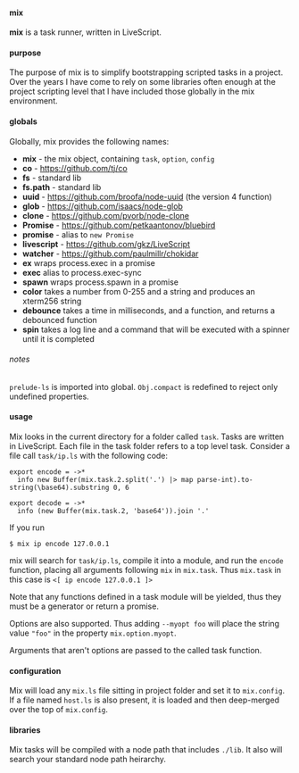 #### mix

**mix** is a task runner, written in LiveScript.

#### purpose

The purpose of mix is to simplify bootstrapping scripted tasks in a project.  Over the years I have come to rely on some libraries often enough at the project scripting level that I have included those globally in the mix environment.

#### globals

Globally, mix provides the following names:

- **mix** - the mix object, containing `task`, `option`, `config`
- **co** - https://github.com/tj/co
- **fs** - standard lib
- **fs.path** - standard lib
- **uuid** - https://github.com/broofa/node-uuid (the version 4 function)
- **glob** - https://github.com/isaacs/node-glob
- **clone** - https://github.com/pvorb/node-clone
- **Promise** - https://github.com/petkaantonov/bluebird
- **promise** - alias to `new Promise`
- **livescript** - https://github.com/gkz/LiveScript
- **watcher** - https://github.com/paulmillr/chokidar
- **ex** wraps process.exec in a promise
- **exec** alias to process.exec-sync
- **spawn** wraps process.spawn in a promise
- **color** takes a number from 0-255 and a string and produces an xterm256 string
- **debounce** takes a time in milliseconds, and a function, and returns a debounced function
- **spin** takes a log line and a command that will be executed with a spinner until it is completed


###### notes
`prelude-ls` is imported into global.
`Obj.compact` is redefined to reject only undefined properties.

#### usage

Mix looks in the current directory for a folder called `task`.  Tasks are written in LiveScript.  Each file in the task folder refers to a top level task.  Consider a file call `task/ip.ls` with the following code:
```
export encode = ->*
  info new Buffer(mix.task.2.split('.') |> map parse-int).to-string(\base64).substring 0, 6

export decode = ->*
  info (new Buffer(mix.task.2, 'base64')).join '.'
```
If you run
```
$ mix ip encode 127.0.0.1
```
mix will search for `task/ip.ls`, compile it into a module, and run the `encode` function, placing all arguments following `mix` in `mix.task`.  Thus `mix.task` in this case is `<[ ip encode 127.0.0.1 ]>`

Note that any functions defined in a task module will be yielded, thus they must be a generator or return a promise.

Options are also supported.  Thus adding `--myopt foo` will place the string value `"foo"` in the property `mix.option.myopt`.

Arguments that aren't options are passed to the called task function.

#### configuration

Mix will load any `mix.ls` file sitting in project folder and set it to `mix.config`.  If a file named `host.ls` is also present, it is loaded and then deep-merged over the top of `mix.config`.

#### libraries

Mix tasks will be compiled with a node path that includes `./lib`.  It also will search your standard node path heirarchy.

